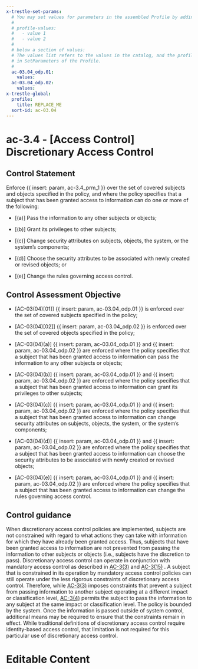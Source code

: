 ```yaml
---
x-trestle-set-params:
  # You may set values for parameters in the assembled Profile by adding
  #
  # profile-values:
  #   - value 1
  #   - value 2
  #
  # below a section of values:
  # The values list refers to the values in the catalog, and the profile-values represent values
  # in SetParameters of the Profile.
  #
  ac-03.04_odp.01:
    values:
  ac-03.04_odp.02:
    values:
x-trestle-global:
  profile:
    title: REPLACE_ME
  sort-id: ac-03.04
---
```


# ac-3.4 - \[Access Control\] Discretionary Access Control

## Control Statement

Enforce {{ insert: param, ac-3.4_prm_1 }} over the set of covered subjects and objects specified in the policy, and where the policy specifies that a subject that has been granted access to information can do one or more of the following:

- \[(a)\] Pass the information to any other subjects or objects;

- \[(b)\] Grant its privileges to other subjects;

- \[(c)\] Change security attributes on subjects, objects, the system, or the system’s components;

- \[(d)\] Choose the security attributes to be associated with newly created or revised objects; or

- \[(e)\] Change the rules governing access control.

## Control Assessment Objective

- \[AC-03(04)[01]\] {{ insert: param, ac-03.04_odp.01 }} is enforced over the set of covered subjects specified in the policy;

- \[AC-03(04)[02]\] {{ insert: param, ac-03.04_odp.02 }} is enforced over the set of covered objects specified in the policy;

- \[AC-03(04)(a)\] {{ insert: param, ac-03.04_odp.01 }} and {{ insert: param, ac-03.04_odp.02 }} are enforced where the policy specifies that a subject that has been granted access to information can pass the information to any other subjects or objects;

- \[AC-03(04)(b)\] {{ insert: param, ac-03.04_odp.01 }} and {{ insert: param, ac-03.04_odp.02 }} are enforced where the policy specifies that a subject that has been granted access to information can grant its privileges to other subjects;

- \[AC-03(04)(c)\] {{ insert: param, ac-03.04_odp.01 }} and {{ insert: param, ac-03.04_odp.02 }} are enforced where the policy specifies that a subject that has been granted access to information can change security attributes on subjects, objects, the system, or the system’s components;

- \[AC-03(04)(d)\] {{ insert: param, ac-03.04_odp.01 }} and {{ insert: param, ac-03.04_odp.02 }} are enforced where the policy specifies that a subject that has been granted access to information can choose the security attributes to be associated with newly created or revised objects;

- \[AC-03(04)(e)\] {{ insert: param, ac-03.04_odp.01 }} and {{ insert: param, ac-03.04_odp.02 }} are enforced where the policy specifies that a subject that has been granted access to information can change the rules governing access control.

## Control guidance

When discretionary access control policies are implemented, subjects are not constrained with regard to what actions they can take with information for which they have already been granted access. Thus, subjects that have been granted access to information are not prevented from passing the information to other subjects or objects (i.e., subjects have the discretion to pass). Discretionary access control can operate in conjunction with mandatory access control as described in [AC-3(3)](#ac-3.3) and [AC-3(15)](#ac-3.15) . A subject that is constrained in its operation by mandatory access control policies can still operate under the less rigorous constraints of discretionary access control. Therefore, while [AC-3(3)](#ac-3.3) imposes constraints that prevent a subject from passing information to another subject operating at a different impact or classification level, [AC-3(4)](#ac-3.4) permits the subject to pass the information to any subject at the same impact or classification level. The policy is bounded by the system. Once the information is passed outside of system control, additional means may be required to ensure that the constraints remain in effect. While traditional definitions of discretionary access control require identity-based access control, that limitation is not required for this particular use of discretionary access control.

# Editable Content

<!-- Make additions and edits below -->
<!-- The above represents the contents of the control as received by the profile, prior to additions. -->
<!-- If the profile makes additions to the control, they will appear below. -->
<!-- The above markdown may not be edited but you may edit the content below, and/or introduce new additions to be made by the profile. -->
<!-- If there is a yaml header at the top, parameter values may be edited. Use --set-parameters to incorporate the changes during assembly. -->
<!-- The content here will then replace what is in the profile for this control, after running profile-assemble. -->
<!-- The current profile has no added parts for this control, but you may add new ones here. -->
<!-- Each addition must have a heading either of the form ## Control my_addition_name -->
<!-- or ## Part a. (where the a. refers to one of the control statement labels.) -->
<!-- "## Control" parts are new parts added after the statement part. -->
<!-- "## Part" parts are new parts added into the top-level statement part with that label. -->
<!-- Subparts may be added with nested hash levels of the form ### My Subpart Name -->
<!-- underneath the parent ## Control or ## Part being added -->
<!-- See https://ibm.github.io/compliance-trestle/tutorials/ssp_profile_catalog_authoring/ssp_profile_catalog_authoring for guidance. -->

